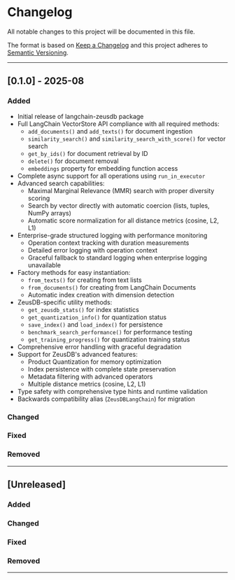 # Changelog

All notable changes to this project will be documented in this file.

The format is based on [Keep a Changelog](https://keepachangelog.com/en/1.0.0/)
and this project adheres to [Semantic Versioning](https://semver.org/spec/v2.0.0.html).

---

## [0.1.0] - 2025-08

### Added
- Initial release of langchain-zeusdb package
- Full LangChain VectorStore API compliance with all required methods:
  - `add_documents()` and `add_texts()` for document ingestion
  - `similarity_search()` and `similarity_search_with_score()` for vector search
  - `get_by_ids()` for document retrieval by ID
  - `delete()` for document removal
  - `embeddings` property for embedding function access
- Complete async support for all operations using `run_in_executor`
- Advanced search capabilities:
  - Maximal Marginal Relevance (MMR) search with proper diversity scoring
  - Search by vector directly with automatic coercion (lists, tuples, NumPy arrays)
  - Automatic score normalization for all distance metrics (cosine, L2, L1)
- Enterprise-grade structured logging with performance monitoring
  - Operation context tracking with duration measurements
  - Detailed error logging with operation context
  - Graceful fallback to standard logging when enterprise logging unavailable
- Factory methods for easy instantiation:
  - `from_texts()` for creating from text lists
  - `from_documents()` for creating from LangChain Documents
  - Automatic index creation with dimension detection
- ZeusDB-specific utility methods:
  - `get_zeusdb_stats()` for index statistics
  - `get_quantization_info()` for quantization status
  - `save_index()` and `load_index()` for persistence
  - `benchmark_search_performance()` for performance testing
  - `get_training_progress()` for quantization training status
- Comprehensive error handling with graceful degradation
- Support for ZeusDB's advanced features:
  - Product Quantization for memory optimization
  - Index persistence with complete state preservation
  - Metadata filtering with advanced operators
  - Multiple distance metrics (cosine, L2, L1)
- Type safety with comprehensive type hints and runtime validation
- Backwards compatibility alias (`ZeusDBLangChain`) for migration

### Changed
<!-- Add changed behavior here -->

### Fixed
<!-- Add bug fixes here -->

### Removed
<!-- Add removals/deprecations here -->

---

## [Unreleased]

### Added
<!-- Add new features here -->

### Changed
<!-- Add changed behavior here -->

### Fixed
<!-- Add bug fixes here -->

### Removed
<!-- Add removals/deprecations here -->

---